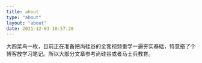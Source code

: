 ```yaml
---
title: about
type: "about"
layout: "about"
date: 2021-12-03 10:57:28
---
```


大四菜鸟一枚，目前正在准备把尚硅谷的全套视频重学一遍夯实基础，特意搭了个博客放学习笔记。所以大部分文章参考尚硅谷或者马士兵教育。